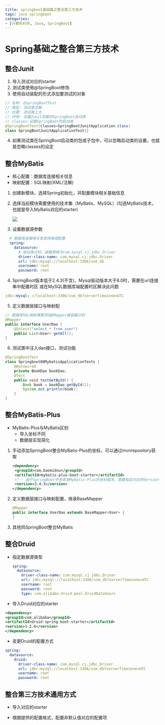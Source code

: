 ```yaml
---
title: springboot基础篇之整合第三方技术
tags: java springboot
categories:
- [计算机科学, Java, SpringBoot]
---
```


# Spring基础之整合第三方技术

## 整合Junit

1. 导入测试对应的starter
2. 测试类使用@SpringBoot修饰
3. 使用自动装配的形式添加要测试的对象

```java
// 名称: @SpringBootTest
// 类型: 测试类注解
// 位置: 测试类上方
// 作用: 设置Junit加载的SpringBoot启动类
// classes:设置SpringBoot的启动类
@SpringBootTest(classes=SpringBootJunitApplication.class)
class SpringBootJunitApplicationTest{}
```

4. 如果测试类在SpringBoot启动类的包或子包中，可以忽略启动类的设置，也就是忽略classes的设定

## 整合MyBatis

* 核心配置：数据库连接相关信息
* 映射配置：SQL映射(XML/注解)

1. 创建新模块，选择Spring初始化，并配置模块相关基础信息

2. 选择当前模块需要使用的技术集（MyBatis、MySQL）(勾选MyBatis技术，也就是导入MyBatis对应的starter)

   ![](https://gitee.com/nobody_heard_of_it/pic-md1/raw/master/image/20211119171012.png)

3. 设置数据源参数

 ```yaml
   # 数据库连接相关信息转换成配置
   spring:
     datasource:
       # 驱动类过时，提醒更换为com.mysql.cj.jdbc.Driver
       driver-class-name: com.mysql.cj.jdbc.Driver
       url: jdbc:mysql://localhost:3306/ssm_db
       username: root
       password: root
 ```

4. SpringBoot版本低于2.4.3(不含)，Mysql驱动版本大于8.0时，需要在url连接串中配置时区 或在MySQL数据库端配置时区解决此问题

```yaml
jdbc:mysql: //localhost:3306/ssm_db?serverTimezone=UTC
```

5. 定义数据层接口与映射配

```java
// 数据库SQL映射需要添加@Mapper被容器识别
@Mapper
public interface UserDao {
    @Select("select * from user")
    public List<User> getAll();
}
```

6. 测试类中注入dao接口，测试功能	

```java
@SpringBootTest
class Springboot08MybatisApplicationTests {
    @Autowired
    private BookDao bookDao;
    @Test
    public void testGetById() {
        Book book = bookDao.getById(1);
        System.out.println(book);
    }
}
```

## 整合MyBatis-Plus

* MyBatis-Plus与MyBatis区别
  * 导入坐标不同
  * 数据层实现简化

1. 手动添加SpringBoot整合MyBatis-Plus的坐标，可以通过mvnrepository获取

   ```xml
   <dependency>
   	<groupId>com.baomidou</groupId>
   	<artifactId>mybatis-plus-boot-starter</artifactId>
   	<!-- 由于SpringBoot中未收录MyBatis-Plus的坐标版本，需要指定对应的Version-->
   	<version>3.4.3</version>
   </dependency>
   ```

2. 定义数据层接口与映射配置，继承BaseMapper

   ```java
   @Mapper
   public interface UserDao extends BaseMapper<User> {
   }
   ```

3. 其他同SpringBoot整合MyBatis

## 整合Druid

* 指定数据源类型

  ```yaml
  spring:
    datasource:
      driver-class-name: com.mysql.cj.jdbc.Driver
      url: jdbc:mysql://localhost:3306/ssm_db?serverTimezone=UTC
      username: root
      password: root
      type: com.alibaba.druid.pool.DruidDataSourc
  ```

* 导入Druid对应的starter

```xml
<dependency>
<groupId>com.alibaba</groupId>
<artifactId>druid-spring-boot-starter</artifactId>
<version>1.2.6</version>
</dependency>
```

* 变更Druid的配置方式

```yaml
spring:
  datasource:
    druid:
      driver-class-name: com.mysql.cj.jdbc.Driver
      url: jdbc:mysql://localhost:3306/ssm_db?serverTimezone=UTC
      username: root
      password: root
```

## 整合第三方技术通用方式

* 导入对应的starter

* 根据提供的配置格式，配置非默认值对应的配置项
